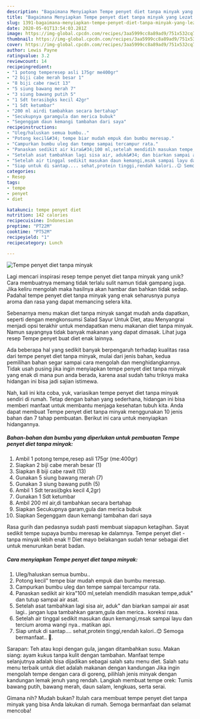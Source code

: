 ```yaml
---
description: "Bagaimana Menyiapkan Tempe penyet diet tanpa minyak yang Lezat Sekali"
title: "Bagaimana Menyiapkan Tempe penyet diet tanpa minyak yang Lezat Sekali"
slug: 1391-bagaimana-menyiapkan-tempe-penyet-diet-tanpa-minyak-yang-lezat-sekali
date: 2020-05-01T13:54:03.281Z
image: https://img-global.cpcdn.com/recipes/3aa5999cc8a89ad9/751x532cq70/tempe-penyet-diet-tanpa-minyak-foto-resep-utama.jpg
thumbnail: https://img-global.cpcdn.com/recipes/3aa5999cc8a89ad9/751x532cq70/tempe-penyet-diet-tanpa-minyak-foto-resep-utama.jpg
cover: https://img-global.cpcdn.com/recipes/3aa5999cc8a89ad9/751x532cq70/tempe-penyet-diet-tanpa-minyak-foto-resep-utama.jpg
author: Lewis Payne
ratingvalue: 3.2
reviewcount: 14
recipeingredient:
- "1 potong temperesep asli 175gr me400gr"
- "2 biji cabe merah besar 1"
- "8 biji cabe rawit 13"
- "5 siung bawang merah 7"
- "3 siung bawang putih 5"
- "1 Sdt terasibgks kecil 42gr"
- "1 Sdt ketumbar"
- "200 ml airdi tambahkan secara bertahap"
- "Secukupnya garamgula dan merica bubuk"
- "Segenggam daun kemangi tambahan dari saya"
recipeinstructions:
- "Uleg/haluskan semua bumbu.."
- "Potong kecil&#34; tempe biar mudah empuk dan bumbu meresap."
- "Campurkan bumbu uleg dan tempe sampai tercampur rata."
- "Panaskan sedikit air kira&#34;100 ml,setelah mendidih masukan tempe,aduk&#34; dan tutup sampai air asat."
- "Setelah asat tambahkan lagi sisa air, aduk&#34; dan biarkan sampai air asat lagi.. jangan lupa tambahkan garam,gula dan merica.. koreksi rasa."
- "Setelah air tinggal sedikit masukan daun kemangi,msak sampai layu dan tercium aroma wangi nya.. matikan api."
- "Siap untuk di santap.... sehat,protein tinggi,rendah kalori..😊 Semoga bermanfaat.. 🥰."
categories:
- Resep
tags:
- tempe
- penyet
- diet

katakunci: tempe penyet diet 
nutrition: 142 calories
recipecuisine: Indonesian
preptime: "PT22M"
cooktime: "PT52M"
recipeyield: "1"
recipecategory: Lunch

---
```



![Tempe penyet diet tanpa minyak](https://img-global.cpcdn.com/recipes/3aa5999cc8a89ad9/751x532cq70/tempe-penyet-diet-tanpa-minyak-foto-resep-utama.jpg)

Lagi mencari inspirasi resep tempe penyet diet tanpa minyak yang unik? Cara membuatnya memang tidak terlalu sulit namun tidak gampang juga. Jika keliru mengolah maka hasilnya akan hambar dan bahkan tidak sedap. Padahal tempe penyet diet tanpa minyak yang enak seharusnya punya aroma dan rasa yang dapat memancing selera kita.

Sebenarnya menu makan diet tanpa minyak sangat mudah anda dapatkan, seperti dengan mengkonsumsi Salad Sayur Untuk Diet, atau Menyangrai menjadi opsi terakhir untuk mendapatkan menu makanan diet tanpa minyak. Namun sayangnya tidak banyak makanan yang dapat dimasak. Lihat juga resep Tempe penyet buat diet enak lainnya.

Ada beberapa hal yang sedikit banyak berpengaruh terhadap kualitas rasa dari tempe penyet diet tanpa minyak, mulai dari jenis bahan, kedua pemilihan bahan segar sampai cara mengolah dan menghidangkannya. Tidak usah pusing jika ingin menyiapkan tempe penyet diet tanpa minyak yang enak di mana pun anda berada, karena asal sudah tahu triknya maka hidangan ini bisa jadi sajian istimewa.


Nah, kali ini kita coba, yuk, variasikan tempe penyet diet tanpa minyak sendiri di rumah. Tetap dengan bahan yang sederhana, hidangan ini bisa memberi manfaat untuk membantu menjaga kesehatan tubuh kita. Anda dapat membuat Tempe penyet diet tanpa minyak menggunakan 10 jenis bahan dan 7 tahap pembuatan. Berikut ini cara untuk menyiapkan hidangannya.

<!--inarticleads1-->

##### Bahan-bahan dan bumbu yang diperlukan untuk pembuatan Tempe penyet diet tanpa minyak:

1. Ambil 1 potong tempe,resep asli 175gr (me:400gr)
1. Siapkan 2 biji cabe merah besar (1)
1. Siapkan 8 biji cabe rawit (13)
1. Gunakan 5 siung bawang merah (7)
1. Gunakan 3 siung bawang putih (5)
1. Ambil 1 Sdt terasi(bgks kecil 4,2gr)
1. Gunakan 1 Sdt ketumbar
1. Ambil 200 ml air,di tambahkan secara bertahap
1. Siapkan Secukupnya garam,gula dan merica bubuk
1. Siapkan Segenggam daun kemangi tambahan dari saya


Rasa gurih dan pedasnya sudah pasti membuat siapapun ketagihan. Sayat sedikit tempe supaya bumbu meresap ke dalamnya. Tempe penyet diet - tanpa minyak lebih enak !! Diet mayo belakangan sudah tenar sebagai diet untuk menurunkan berat badan. 

<!--inarticleads2-->

##### Cara menyiapkan Tempe penyet diet tanpa minyak:

1. Uleg/haluskan semua bumbu..
1. Potong kecil&#34; tempe biar mudah empuk dan bumbu meresap.
1. Campurkan bumbu uleg dan tempe sampai tercampur rata.
1. Panaskan sedikit air kira&#34;100 ml,setelah mendidih masukan tempe,aduk&#34; dan tutup sampai air asat.
1. Setelah asat tambahkan lagi sisa air, aduk&#34; dan biarkan sampai air asat lagi.. jangan lupa tambahkan garam,gula dan merica.. koreksi rasa.
1. Setelah air tinggal sedikit masukan daun kemangi,msak sampai layu dan tercium aroma wangi nya.. matikan api.
1. Siap untuk di santap.... sehat,protein tinggi,rendah kalori..😊 Semoga bermanfaat.. 🥰.


Sarapan: Teh atau kopi dengan gula, jangan ditambahkan susu. Makan siang: ayam kukus tanpa kulit dengan tambahan. Manfaat tempe selanjutnya adalah bisa dijadikan sebagai salah satu menu diet. Salah satu menu terbaik untuk diet adalah makanan dengan kandungan Jika ingin mengolah tempe dengan cara di goreng, pilihlah jenis minyak dengan kandungan lemak jenuh yang rendah. Langkah membuat tempe orek: Tumis bawang putih, bawang merah, daun salam, lengkuas, serta serai. 

Gimana nih? Mudah bukan? Itulah cara membuat tempe penyet diet tanpa minyak yang bisa Anda lakukan di rumah. Semoga bermanfaat dan selamat mencoba!
